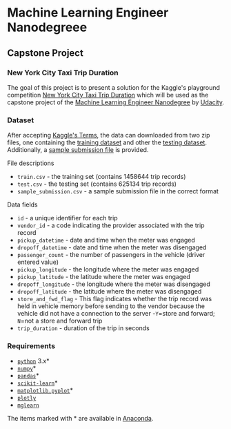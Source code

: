 # Machine Learning Engineer Nanodegreee

## Capstone Project

### New York City Taxi Trip Duration 

The goal of this project is to present a solution for the Kaggle's playground competition [New York City Taxi Trip Duration](https://www.kaggle.com/c/nyc-taxi-trip-duration) which will be used as the capstone project of the [Machine Learning Engineer Nanodegree](https://udacity.com/course/machine-learning-engineer-nanodegree--nd009) by [Udacity](https://br.udacity.com/).

### Dataset

After accepting [Kaggle's Terms](https://www.kaggle.com/terms), the data can downloaded from two zip files, one containing the [training dataset](https://www.kaggle.com/c/6960/download/train.zip) and other the [testing dataset](https://www.kaggle.com/c/6960/download/test.zip). Additionally, a [sample submission file](https://www.kaggle.com/c/6960/download/sample_submission.zip) is provided.

File descriptions

- `train.csv` - the training set (contains 1458644 trip records)
- `test.csv` - the testing set (contains 625134 trip records)
- `sample_submission.csv` - a sample submission file in the correct format

Data fields

- `id` - a unique identifier for each trip
- `vendor_id` - a code indicating the provider associated with the trip record
- `pickup_datetime` - date and time when the meter was engaged
- `dropoff_datetime` - date and time when the meter was disengaged
- `passenger_count` - the number of passengers in the vehicle (driver entered value)
- `pickup_longitude` - the longitude where the meter was engaged
- `pickup_latitude` - the latitude where the meter was engaged
- `dropoff_longitude` - the longitude where the meter was disengaged
- `dropoff_latitude` - the latitude where the meter was disengaged
- `store_and_fwd_flag` - This flag indicates whether the trip record was held in vehicle memory before sending to the vendor because the vehicle did not have a connection to the server -`Y`=store and forward; `N`=not a store and forward trip
- `trip_duration` - duration of the trip in seconds

### Requirements

- [`python`](https://www.python.org/downloads/release/python-360/) 3.x*
- [`numpy`](www.numpy.org/)*
- [`pandas`](https://pandas.pydata.org/)*
- [`scikit-learn`](scikit-learn.org/)*
- [`matplotlib.pyplot`](https://matplotlib.org/api/pyplot_api.html)*
- [`plotly`](https://plot.ly/)
- [`mglearn`](https://github.com/amueller/mglearn)

The items marked with * are available in [Anaconda](https://anaconda.org/). 


